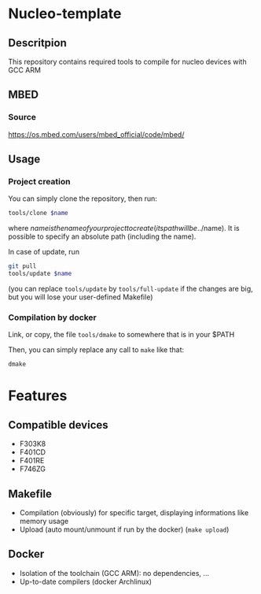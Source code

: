 # Nucleo-template

## Descritpion
This repository contains required tools to compile for nucleo devices with GCC ARM

## MBED

### Source

https://os.mbed.com/users/mbed_official/code/mbed/

## Usage
### Project creation
You can simply clone the repository, then run:
```bash
tools/clone $name
```
where $name is the name of your project to create (its path will be ../$name). It is possible to specify an absolute path (including the name).

In case of update, run
```bash
git pull
tools/update $name
```

(you can replace `tools/update` by `tools/full-update` if the changes are big, but you will lose your user-defined Makefile)

### Compilation by docker
Link, or copy, the file `tools/dmake` to somewhere that is in your $PATH

Then, you can simply replace any call to `make` like that:
```bash
dmake
```

# Features
## Compatible devices

* F303K8
* F401CD
* F401RE
* F746ZG

## Makefile

* Compilation (obviously) for specific target, displaying informations like memory usage
* Upload (auto mount/unmount if run by the docker) (`make upload`)

## Docker

* Isolation of the toolchain (GCC ARM): no dependencies, ...
* Up-to-date compilers (docker Archlinux)
